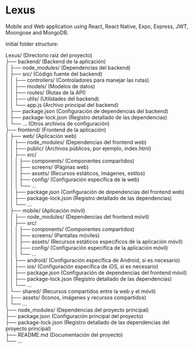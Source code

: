 # Lexus
Mobile and Web application using React, React Native, Expo, Express, JWT, Moongose and MongoDB.

Initial folder structure:

  Lexus/ (Directorio raíz del proyecto)  
  ├── backend/ (Backend de la aplicación)  
  │   ├── node_modules/ (Dependencias del backend)  
  │   ├── src/ (Código fuente del backend)  
  │   │   ├── controllers/ (Controladores para manejar las rutas)  
  │   │   ├── models/ (Modelos de datos)  
  │   │   ├── routes/ (Rutas de la API)  
  │   │   ├── utils/ (Utilidades del backend)  
  │   │   └── app.js (Archivo principal del backend)  
  │   ├── package.json (Configuración de dependencias del backend)  
  │   ├── package-lock.json (Registro detallado de las dependencias)  
  │   └── ... (Otros archivos de configuración)  
  ├── frontend/ (Frontend de la aplicación)  
  │   ├── web/ (Aplicación web)  
  │   │   ├── node_modules/ (Dependencias del frontend web)  
  │   │   ├── public/ (Archivos públicos, por ejemplo, index.html)  
  │   │   ├── src/  
  │   │   │   ├── components/ (Componentes compartidos)  
  │   │   │   ├── screens/ (Páginas web)  
  │   │   │   ├── assets/ (Recursos estáticos, imágenes, estilos)  
  │   │   │   ├── config/ (Configuración específica de la web)  
  │   │   │   └── ...  
  │   │   ├── package.json (Configuración de dependencias del frontend web)  
  │   │   ├── package-lock.json (Registro detallado de las dependencias)  
  │   │   └── ...  
  │   ├── mobile/ (Aplicación móvil)  
  │   │   ├── node_modules/ (Dependencias del frontend móvil)  
  │   │   ├── src/  
  │   │   │   ├── components/ (Componentes compartidos)  
  │   │   │   ├── screens/ (Pantallas móviles)  
  │   │   │   ├── assets/ (Recursos estáticos específicos de la aplicación móvil)  
  │   │   │   ├── config/ (Configuración específica de la aplicación móvil)  
  │   │   │   └── ...  
  │   │   ├── android/ (Configuración específica de Android, si es necesario)  
  │   │   ├── ios/ (Configuración específica de iOS, si es necesario)  
  │   │   ├── package.json (Configuración de dependencias del frontend móvil)  
  │   │   ├── package-lock.json (Registro detallado de las dependencias)  
  │   │   └── ...  
  │   └── shared/ (Recursos compartidos entre la web y el móvil)  
  │       ├── assets/ (Iconos, imágenes y recursos compartidos)  
  │       └── ...  
  ├── node_modules/ (Dependencias del proyecto principal)  
  ├── package.json (Configuración principal del proyecto)  
  ├── package-lock.json (Registro detallado de las dependencias del proyecto principal)  
  ├── README.md (Documentación del proyecto)  
  └── ...

